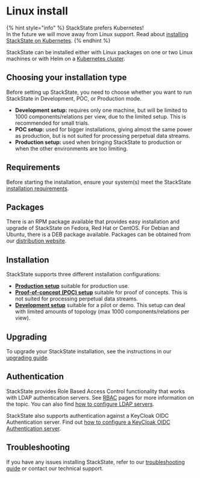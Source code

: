 # Linux install

{% hint style="info" %}
StackState prefers Kubernetes!  
In the future we will move away from Linux support. Read about [installing StackState on Kubernetes](/setup/kubernetes_install/README.md).
{% endhint %}

StackState can be installed either with Linux packages on one or two Linux machines or with Helm on a [Kubernetes cluster](/setup/kubernetes_install/README.md).

## Choosing your installation type

Before setting up StackState, you need to choose whether you want to run StackState in Development, POC, or Production mode.

* **Development setup:** requires only one machine, but will be limited to 1000 components/relations per view, due to the limited setup. This is recommended for small trials.
* **POC setup:** used for bigger installations, giving almost the same power as production, but is not suited for processing perpetual data streams.
* **Production setup:** used when bringing StackState to production or when the other environments are too limiting.

## Requirements

Before starting the installation, ensure your system\(s\) meet the StackState [installation requirements](/setup/requirements.md).

## Packages

There is an RPM package available that provides easy installation and upgrade of StackState on Fedora, Red Hat or CentOS. For Debian and Ubuntu, there is a DEB package available. Packages can be obtained from our [distribution website](/setup/linux_install/download.md).

## Installation

StackState supports three different installation configurations:

* [**Production setup**](/setup/linux_install/production-installation.md) suitable for production use.
* [**Proof-of-concept \(POC\) setup**](/setup/linux_install/poc-installation.md) suitable for proof of concepts. This is not suited for processing perpetual data streams.
* [**Development setup**](/setup/linux_install/development-installation.md) suitable for a pilot or demo. This setup can deal with limited amounts of topology \(max 1000 components/relations per view\).

## Upgrading

To upgrade your StackState installation, see the instructions in our [upgrading guide](/setup/upgrading.md).

## Authentication

StackState provides Role Based Access Control functionality that works with LDAP authentication servers. See [RBAC](/concepts/role_based_access_control.md) pages for more information on the topic. You can also find [how to configure LDAP servers](/setup/authentication.md).

StackState also supports authentication against a KeyCloak OIDC Authentication server. Find out [how to configure a KeyCloak OIDC Authentication server](/setup/authentication.md#keycloak-oidc-authentication-server).

## Troubleshooting

If you have any issues installing StackState, refer to our [troubleshooting guide](/setup/troubleshooting.md) or contact our technical support.
